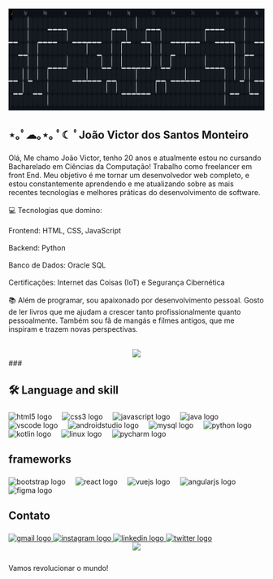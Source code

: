 
###

###
  
  <div align="center">
  <img height="200" src="https://raw.githubusercontent.com/abozanona/abozanona/output/pacman-contribution-graph-dark.svg"  />
</div>

###

###

###

###

###
  
  
<h2 align="left">⋆｡ﾟ☁︎｡⋆｡ ﾟ☾ ﾟJoão Victor dos Santos Monteiro</h2>

###
  
  ###
  
  <h3 align="left"></h3>
  
  ###
  
  <p align="left">Olá, Me chamo João Victor, tenho 20 anos e atualmente estou no cursando Bacharelado em Ciências da Computação! Trabalho como freelancer em front End. Meu objetivo é me tornar um desenvolvedor web completo, e estou constantemente aprendendo e me atualizando sobre as mais recentes tecnologias e melhores práticas do desenvolvimento de software.<br><br>💻 Tecnologias que domino:<br><br>Frontend: HTML, CSS, JavaScript<br><br>Backend: Python<br><br>Banco de Dados: Oracle SQL<br><br>Certificações: Internet das Coisas (IoT) e Segurança Cibernética <br><br>📚 Além de programar, sou apaixonado por desenvolvimento pessoal. Gosto de ler livros que me ajudam a crescer tanto profissionalmente quanto pessoalmente. Também sou fã de mangás e filmes antigos, que me inspiram e trazem novas perspectivas.<br><br>

  <div align="center">
  <img height="46" src="https://user-images.githubusercontent.com/74038190/212284158-e840e285-664b-44d7-b79b-e264b5e54825.gif"  />
</div>
  ###
  
  <h2 align="left">🛠 Language and skill</h2>

###

<div align="left">
  <img src="https://cdn.jsdelivr.net/gh/devicons/devicon/icons/html5/html5-original.svg" height="30" alt="html5 logo"  />
  <img width="12" />
  <img src="https://cdn.jsdelivr.net/gh/devicons/devicon/icons/css3/css3-original.svg" height="30" alt="css3 logo"  />
  <img width="12" />
  <img src="https://cdn.jsdelivr.net/gh/devicons/devicon/icons/javascript/javascript-original.svg" height="30" alt="javascript logo"  />
  <img width="12" />
  <img src="https://cdn.jsdelivr.net/gh/devicons/devicon/icons/java/java-original.svg" height="30" alt="java logo"  />
  <img width="12" />
  <img src="https://cdn.jsdelivr.net/gh/devicons/devicon/icons/vscode/vscode-original.svg" height="30" alt="vscode logo"  />
  <img width="12" />
  <img src="https://cdn.jsdelivr.net/gh/devicons/devicon/icons/androidstudio/androidstudio-original.svg" height="30" alt="androidstudio logo"  />
  <img width="12" />
  <img src="https://cdn.jsdelivr.net/gh/devicons/devicon/icons/mysql/mysql-original.svg" height="30" alt="mysql logo"  />
  <img width="12" />
  <img src="https://cdn.jsdelivr.net/gh/devicons/devicon/icons/python/python-original.svg" height="30" alt="python logo"  />
  <img width="12" />
  <img src="https://cdn.jsdelivr.net/gh/devicons/devicon/icons/kotlin/kotlin-original.svg" height="30" alt="kotlin logo"  />
  <img width="12" />
  <img src="https://cdn.jsdelivr.net/gh/devicons/devicon/icons/linux/linux-original.svg" height="30" alt="linux logo"  />
  <img width="12" />
  <img src="https://cdn.jsdelivr.net/gh/devicons/devicon/icons/pycharm/pycharm-original.svg" height="30" alt="pycharm logo"  />
</div>

###


###

<h2 align="left">frameworks</h2>

###

<div align="left">
  <img src="https://cdn.jsdelivr.net/gh/devicons/devicon/icons/bootstrap/bootstrap-original.svg" height="30" alt="bootstrap logo"  />
  <img width="12" />
  <img src="https://cdn.jsdelivr.net/gh/devicons/devicon/icons/react/react-original.svg" height="30" alt="react logo"  />
  <img width="12" />
  <img src="https://cdn.jsdelivr.net/gh/devicons/devicon/icons/vuejs/vuejs-original.svg" height="30" alt="vuejs logo"  />
  <img width="12" />
  <img src="https://cdn.jsdelivr.net/gh/devicons/devicon/icons/angularjs/angularjs-original.svg" height="30" alt="angularjs logo"  />
  <img width="12" />
  <img src="https://cdn.jsdelivr.net/gh/devicons/devicon/icons/figma/figma-original.svg" height="30" alt="figma logo"  />
</div>

###

<h2 align="left">Contato</h2>

###

<div align="left">
  <a href="https://mail.google.com/mail/u/0/#inboxhttps://mail.google.com/mail/u/0/#inbox" target="_blank">
    <img src="https://img.shields.io/static/v1?message=Gmail&logo=gmail&label=&color=D14836&logoColor=white&labelColor=&style=for-the-badge" height="35" alt="gmail logo"  />
  </a>
  <a href="https://www.instagram.com/_victorsasts/" target="_blank">
    <img src="https://img.shields.io/static/v1?message=Instagram&logo=instagram&label=&color=E4405F&logoColor=white&labelColor=&style=for-the-badge" height="35" alt="instagram logo"  />
  </a>
  <a href="https://www.linkedin.com/in/joao-victor-198023315/" target="_blank">
    <img src="https://img.shields.io/static/v1?message=LinkedIn&logo=linkedin&label=&color=0077B5&logoColor=white&labelColor=&style=for-the-badge" height="35" alt="linkedin logo"  />
  </a>
  <a href="https://x.com/jonasomatriz?s=21" target="_blank">
    <img src="https://img.shields.io/static/v1?message=Twitter&logo=twitter&label=&color=1DA1F2&logoColor=white&labelColor=&style=for-the-badge" height="35" alt="twitter logo"  />
  </a>
</div>

<div align="center">
  <img height="200" src="https://user-images.githubusercontent.com/74038190/218265814-3084a4ba-809c-4135-afc0-8685d0f634b3.gif"  />
</div>

###

###

###

<p align="left">Vamos revolucionar o mundo!</p>

###
  
